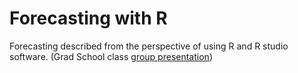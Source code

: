 # Forecasting with R
Forecasting described from the perspective of using R and R studio software. (Grad School class [group presentation](forecasting_with_R.pptx))
